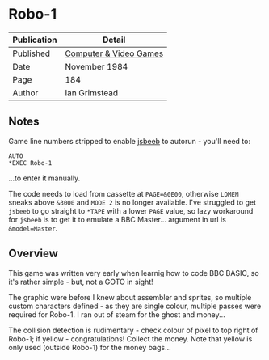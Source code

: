 # Robo-1

Publication | Detail
-|-
Published | [Computer & Video Games](https://archive.org/details/Computer_Video_Games_Issue_037_1984-11_EMAP_Publishing_GB)
Date | November 1984
Page | 184
Author | Ian Grimstead

## Notes

Game line numbers stripped to enable [jsbeeb](https://github.com/mattgodbolt/jsbeeb) to autorun - you'll need to:
```
AUTO
*EXEC Robo-1
```
...to enter it manually.

The code needs to load from cassette at `PAGE=&0E00`, otherwise `LOMEM` sneaks above `&3000` and `MODE 2` is no longer available. I've struggled to get `jsbeeb` to go straight to `*TAPE` with a lower `PAGE` value, so lazy workaround for `jsbeeb` is to get it to emulate a BBC Master... argument in url is `&model=Master`.

## Overview

This game was written very early when learnig how to code BBC BASIC, so it's rather simple - but, not a GOTO in sight!

The graphic were before I knew about assembler and sprites, so multiple custom characters defined - as they are single colour, multiple passes were required for Robo-1. I ran out of steam for the ghost and money...

The collision detection is rudimentary - check colour of pixel to top right of Robo-1; if yellow - congratulations! Collect the money. Note that yellow is only used (outside Robo-1) for the money bags...